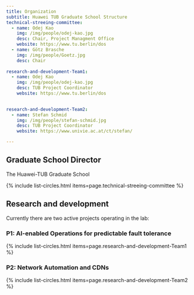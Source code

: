 ```yaml
---
title: Organization
subtitle: Huawei TUB Graduate School Structure
technical-streeing-committee:
  - name: Odej Kao
    img: /img/people/odej-kao.jpg
    desc: Chair, Project Managment Office
    website: https://www.tu.berlin/dos
  - name: Götz Brasche
    img: /img/people/Goetz.jpg
    desc: Chair
  
research-and-development-Team1:
  - name: Odej Kao
    img: /img/people/odej-kao.jpg
    desc: TUB Project Coordinator
    website: https://www.tu.berlin/dos

   
research-and-development-Team2:
  - name: Stefan Schmid
    img: /img/people/stefan-schmid.jpg
    desc: TUB Project Coordinator
    website: https://www.univie.ac.at/ct/stefan/

---
```



## Graduate School Director

The Huawei-TUB Graduate School

{% include list-circles.html items=page.technical-streeing-committee %}


## Research and development

Currently there are two active projects operating in the lab:

### P1: AI-enabled Operations for predictable fault tolerance

{% include list-circles.html items=page.research-and-development-Team1 %}

### P2: Network Automation and CDNs

{% include list-circles.html items=page.research-and-development-Team2 %}

<!-- ## Members

Members are people actively involved in, and contributing to, the JointLab activities.

{% include list-circles.html items=page.members %} -->


<!-- ## Advisory board

We are extremely lucky to have the following people supporting and guiding our efforts:
{% include list-circles.html items=page.advisory-board %} -->

<!--
members:
 - name: Anton Altenbernd
    img: /img/people/default.jpeg
    desc: PhD student
  - name: Jasmin Bogatinovski
    img: /img/people/jasmin-bogatinovski.jpeg
    desc: PostDoc
    website: https://www.cit.tu-berlin.de/kao/
  - name: Nedelkoski Sasho
    img: /img/people/sasho.jpg
    desc: PostDoc
    url: https://www.user.tu-berlin.de/sasho/
  - name: Acker Alexander
    img: /img/people/alex.jpg
    desc: PostDoc
  - name: Soeren Becker
    img: /img/people/zoki.png
    desc: PostDoc
  - name: Li Wu
    img: /img/people/li.jpg
    desc: PostDoc
  - name: Thorsten Wittkopp
    img: /img/people/default.jpg
    desc: PostDoc -->
